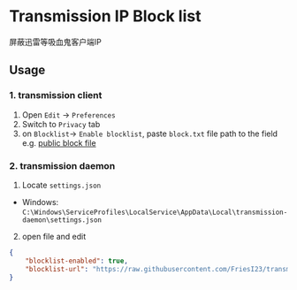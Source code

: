 <!--
 Copyright (c) 2023 weooh

 This software is released under the MIT License.
 https://opensource.org/licenses/MIT
-->

# Transmission IP Block list

屏蔽迅雷等吸血鬼客户端IP

## Usage

### 1. transmission client

1. Open `Edit` -> `Preferences`
2. Switch to `Privacy` tab
3. on `Blocklist`-> `Enable blocklist`, paste `block.txt` file path to the field
   e.g. [public block file](https://raw.githubusercontent.com/FriesI23/transmission-block-list/master/block.txt)

### 2. transmission daemon

1. Locate `settings.json`

- Windows: `C:\Windows\ServiceProfiles\LocalService\AppData\Local\transmission-daemon\settings.json`

2. open file and edit

```json
{
    "blocklist-enabled": true,
    "blocklist-url": "https://raw.githubusercontent.com/FriesI23/transmission-block-list/master/block.txt"
}
```

